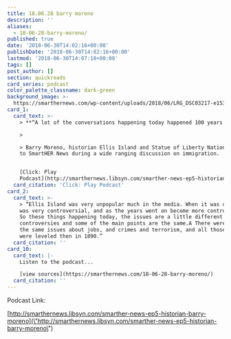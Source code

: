 ```yaml
---
title: 18.06.28 barry moreno
description: ''
aliases:
  - 18-06-28-barry-moreno/
published: true
date: '2018-06-30T14:02:16+00:00'
publishDate: '2018-06-30T14:02:16+00:00'
lastmod: '2018-06-30T14:07:10+00:00'
tags: []
post_author: []
section: quickreads
card_series: podcast
color_palette_classname: dark-green
background_image: >-
  https://smarthernews.com/wp-content/uploads/2018/06/LRG_DSC03217-e1530306369724.jpg
card_1:
  card_text: >-
    > **“A lot of the conversations happening today happened 100 years ago.”**

    > 

    > Barry Moreno, historian Ellis Island and Statue of Liberty National Park,
    to SmartHER News during a wide ranging discussion on immigration.


    [Click: Play
    Podcast](http://smarthernews.libsyn.com/smarther-news-ep5-historian-barry-moreno)
  card_citation: 'Click: Play Podcast'
card_2:
  card_text: >-
    > “Ellis Island was very unpopular much in the media. When it was opened it
    was very controversial, and as the years went on become more controversial.A
    So these things happening today, the issues are a little different but these
    controversies and some of the main points are the same.A There were some of
    the same issues about jobs, and crimes and terrorism, and all those things
    were leveled then in 1890.”
  card_citation: ''
card_10:
  card_text: |-
    Listen to the podcast...

    [view sources](https://smarthernews.com/18-06-28-barry-moreno/)
  card_citation: ''
---
```

Podcast Link:

[http://smarthernews.libsyn.com/smarther-news-ep5-historian-barry-moreno](\"http://smarthernews.libsyn.com/smarther-news-ep5-historian-barry-moreno\")